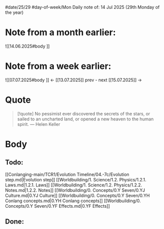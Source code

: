 
#date/25/29
#day-of-week/Mon
Daily note of: 14 Jul 2025 (29th Monday of the year)

# Note from a month earlier:
![[14.06.2025#body ]]

# Note from a week earlier:
![[07.07.2025#body ]]
 <- [[13.07.2025]] prev - next [[15.07.2025]] ->
# Quote

> [!quote] No pessimist ever discovered the secrets of the stars, or sailed to an uncharted land, or opened a new heaven to the human spirit.
> — Helen Keller
# Body

## Todo:

[[Conlanging-main/TCR1/Evolution Timeline/04.-7c/Evolution step.md|Evolution step]]
[[Worldbuilding/1. Science/1.2. Physics/1.2.1. Laws.md|1.2.1. Laws]]
[[Worldbuilding/1. Science/1.2. Physics/1.2.2. Notes.md|1.2.2. Notes]]
[[Worldbuilding/0. Concepts/0.Y Seven/0.YJ Culture.md|0.YJ Culture]]
[[Worldbuilding/0. Concepts/0.Y Seven/0.YH Conlang concepts.md|0.YH Conlang concepts]]
[[Worldbuilding/0. Concepts/0.Y Seven/0.YF Effects.md|0.YF Effects]]
## Done:
